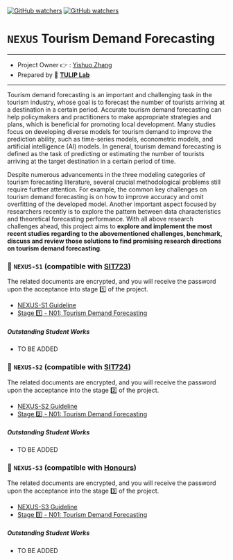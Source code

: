 [![GitHub watchers](https://img.shields.io/badge/tulip--lab-Open--Projects-brightgreen)](../README.md)
[![GitHub watchers](https://img.shields.io/badge/Module-NEXUS-orange)](https://github.com/tulip-lab#runner-nexus-research-training)

# `NEXUS` Tourism Demand Forecasting 

---
- Project Owner :point_right: : [Yishuo Zhang](https://www.tulip.org.au/members/)
- Prepared by :tulip: **[TULIP Lab](https://www.tulip.org.au/members)**
---

Tourism demand forecasting is an important and challenging task in the tourism industry, whose goal is to forecast the number of tourists arriving at a destination in a certain period. Accurate tourism demand forecasting can help policymakers and practitioners to make appropriate strategies and plans, which is beneficial for promoting local development. Many studies focus on developing diverse models for tourism demand to improve the prediction ability, such as time-series models, econometric models, and artificial intelligence (AI) models. In general, tourism demand forecasting is defined as the task of predicting or estimating the number of tourists arriving at the target destination in a certain period of time.

Despite numerous advancements in the three modeling categories of tourism forecasting literature, several crucial methodological problems still require further attention. For example, the common key challenges on tourism demand forecasting is on how to improve accuracy and omit overfitting of the developed model. Another important aspect focused by researchers recently is to explore the pattern between data characteristics and theoretical forecasting performance. With all above research challenges ahead, this project aims to **explore and implement the most recent studies regarding to the abovementioned challenges, benchmark, discuss and review those solutions to find promising research directions on tourism demand forecasting**.



### :notebook_with_decorative_cover: `NEXUS-S1` (compatible with [SIT723](https://www.deakin.edu.au/courses/unit?unit=SIT723))

The related documents are encrypted, and you will receive the password upon the acceptance into stage :one: of the project. 

- [NEXUS-S1 Guideline](https://github.com/tulip-lab/handouts/blob/main/nexus/Nexus-S1.pdf) 
- [Stage :one: - N01: Tourism Demand Forecasting](https://github.com/tulip-lab/handouts/blob/main/nexus/N01-S1.pdf) 

##### Outstanding Student Works

- TO BE ADDED

### :notebook_with_decorative_cover: `NEXUS-S2` (compatible with [SIT724](https://www.deakin.edu.au/courses/unit?unit=SIT724))

The related documents are encrypted, and you will receive the password upon the acceptance into the stage :two: of the project. 

- [NEXUS-S2 Guideline](https://github.com/tulip-lab/handouts/blob/main/nexus/Nexus-S2.pdf) 
- [Stage :two: - N01: Tourism Demand Forecasting](https://github.com/tulip-lab/handouts/blob/main/nexus/N01-S2.pdf) 

##### Outstanding Student Works

- TO BE ADDED


### :notebook_with_decorative_cover: `NEXUS-S3` (compatible with [Honours](https://www.deakin.edu.au/course/bachelor-information-technology-honours))


The related documents are encrypted, and you will receive the password upon the acceptance into the stage :three: of the project. 

- [NEXUS-S3 Guideline](https://github.com/tulip-lab/handouts/blob/main/nexus/Nexus-S3.pdf) 
- [Stage :three: - N01: Tourism Demand Forecasting](https://github.com/tulip-lab/handouts/blob/main/nexus/N01-S3.pdf) 

##### Outstanding Student Works

- TO BE ADDED
